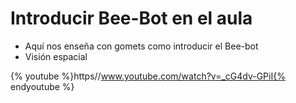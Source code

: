 
# Introducir Bee-Bot en el aula

- Aquí nos enseña con gomets como introducir el Bee-bot
- Visión espacial

{% youtube %}https//www.youtube.com/watch?v=_cG4dv-GPiI{% endyoutube %}
